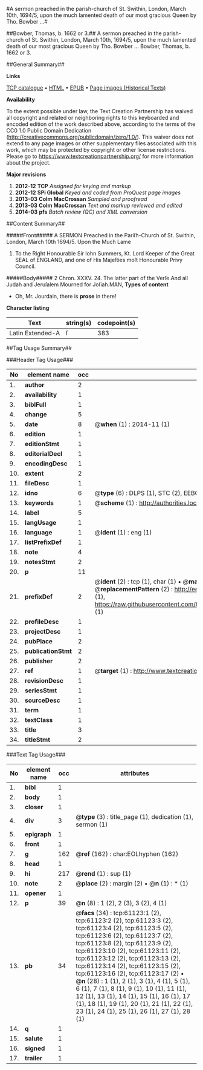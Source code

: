 #A sermon preached in the parish-church of St. Swithin, London, March 10th, 1694/5, upon the much lamented death of our most gracious Queen by Tho. Bowber ...#

##Bowber, Thomas, b. 1662 or 3.##
A sermon preached in the parish-church of St. Swithin, London, March 10th, 1694/5, upon the much lamented death of our most gracious Queen by Tho. Bowber ...
Bowber, Thomas, b. 1662 or 3.

##General Summary##

**Links**

[TCP catalogue](http://www.ota.ox.ac.uk/tcp/)  • 
[HTML](http://tei.it.ox.ac.uk/tcp/Texts-HTML/free/A28/A28910.html)  • 
[EPUB](http://tei.it.ox.ac.uk/tcp/Texts-EPUB/free/A28/A28910.epub) • 
[Page images (Historical Texts)](https://historicaltexts.jisc.ac.uk/eebo-12395192e)

**Availability**

To the extent possible under law, the Text Creation Partnership has waived all copyright and related or neighboring rights to this keyboarded and encoded edition of the work described above, according to the terms of the CC0 1.0 Public Domain Dedication (http://creativecommons.org/publicdomain/zero/1.0/). This waiver does not extend to any page images or other supplementary files associated with this work, which may be protected by copyright or other license restrictions. Please go to https://www.textcreationpartnership.org/ for more information about the project.

**Major revisions**

1. __2012-12__ __TCP__ *Assigned for keying and markup*
1. __2012-12__ __SPi Global__ *Keyed and coded from ProQuest page images*
1. __2013-03__ __Colm MacCrossan__ *Sampled and proofread*
1. __2013-03__ __Colm MacCrossan__ *Text and markup reviewed and edited*
1. __2014-03__ __pfs__ *Batch review (QC) and XML conversion*

##Content Summary##

#####Front#####
A SERMON Preached in the Pariſh-Church of St. Swithin, London, March 10th 1694/5. Upon the Much Lame
1. To the Right Honourable Sir Iohn Summers, Kt. Lord Keeper of the Great SEAL of ENGLAND, and one of His Majeſties moſt Honourable Privy Council.

#####Body#####
2 Chron. XXXV. 24. The latter part of the Verſe.And all Judah and Jeruſalem Mourned for Joſiah.MAN, 
**Types of content**

  * Oh, Mr. Jourdain, there is **prose** in there!

**Character listing**


|Text|string(s)|codepoint(s)|
|---|---|---|
|Latin Extended-A|ſ|383|

##Tag Usage Summary##

###Header Tag Usage###

|No|element name|occ|attributes|
|---|---|---|---|
|1.|__author__|2||
|2.|__availability__|1||
|3.|__biblFull__|1||
|4.|__change__|5||
|5.|__date__|8| @__when__ (1) : 2014-11 (1)|
|6.|__edition__|1||
|7.|__editionStmt__|1||
|8.|__editorialDecl__|1||
|9.|__encodingDesc__|1||
|10.|__extent__|2||
|11.|__fileDesc__|1||
|12.|__idno__|6| @__type__ (6) : DLPS (1), STC (2), EEBO-CITATION (1), OCLC (1), VID (1)|
|13.|__keywords__|1| @__scheme__ (1) : http://authorities.loc.gov/ (1)|
|14.|__label__|5||
|15.|__langUsage__|1||
|16.|__language__|1| @__ident__ (1) : eng (1)|
|17.|__listPrefixDef__|1||
|18.|__note__|4||
|19.|__notesStmt__|2||
|20.|__p__|11||
|21.|__prefixDef__|2| @__ident__ (2) : tcp (1), char (1)  •  @__matchPattern__ (2) : ([0-9\-]+):([0-9IVX]+) (1), (.+) (1)  •  @__replacementPattern__ (2) : http://eebo.chadwyck.com/downloadtiff?vid=$1&page=$2 (1), https://raw.githubusercontent.com/textcreationpartnership/Texts/master/tcpchars.xml#$1 (1)|
|22.|__profileDesc__|1||
|23.|__projectDesc__|1||
|24.|__pubPlace__|2||
|25.|__publicationStmt__|2||
|26.|__publisher__|2||
|27.|__ref__|1| @__target__ (1) : http://www.textcreationpartnership.org/docs/. (1)|
|28.|__revisionDesc__|1||
|29.|__seriesStmt__|1||
|30.|__sourceDesc__|1||
|31.|__term__|1||
|32.|__textClass__|1||
|33.|__title__|3||
|34.|__titleStmt__|2||


###Text Tag Usage###

|No|element name|occ|attributes|
|---|---|---|---|
|1.|__bibl__|1||
|2.|__body__|1||
|3.|__closer__|1||
|4.|__div__|3| @__type__ (3) : title_page (1), dedication (1), sermon (1)|
|5.|__epigraph__|1||
|6.|__front__|1||
|7.|__g__|162| @__ref__ (162) : char:EOLhyphen (162)|
|8.|__head__|1||
|9.|__hi__|217| @__rend__ (1) : sup (1)|
|10.|__note__|2| @__place__ (2) : margin (2)  •  @__n__ (1) : * (1)|
|11.|__opener__|1||
|12.|__p__|39| @__n__ (8) : 1 (2), 2 (3), 3 (2), 4 (1)|
|13.|__pb__|34| @__facs__ (34) : tcp:61123:1 (2), tcp:61123:2 (2), tcp:61123:3 (2), tcp:61123:4 (2), tcp:61123:5 (2), tcp:61123:6 (2), tcp:61123:7 (2), tcp:61123:8 (2), tcp:61123:9 (2), tcp:61123:10 (2), tcp:61123:11 (2), tcp:61123:12 (2), tcp:61123:13 (2), tcp:61123:14 (2), tcp:61123:15 (2), tcp:61123:16 (2), tcp:61123:17 (2)  •  @__n__ (28) : 1 (1), 2 (1), 3 (1), 4 (1), 5 (1), 6 (1), 7 (1), 8 (1), 9 (1), 10 (1), 11 (1), 12 (1), 13 (1), 14 (1), 15 (1), 16 (1), 17 (1), 18 (1), 19 (1), 20 (1), 21 (1), 22 (1), 23 (1), 24 (1), 25 (1), 26 (1), 27 (1), 28 (1)|
|14.|__q__|1||
|15.|__salute__|1||
|16.|__signed__|1||
|17.|__trailer__|1||
